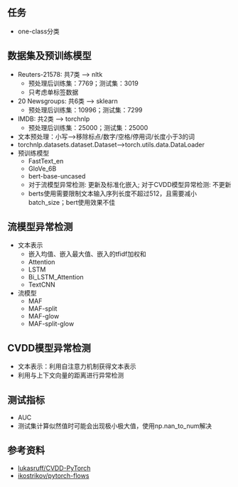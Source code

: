 ## 任务
- one-class分类

## 数据集及预训练模型
- Reuters-21578: 共7类 --> nltk
    - 预处理后训练集：7769；测试集：3019
    - 只考虑单标签数据
- 20 Newsgroups: 共6类 --> sklearn
    - 预处理后训练集：10996；测试集：7299
- IMDB: 共2类 --> torchnlp
    - 预处理后训练集：25000；测试集：25000
- 文本预处理：小写-->移除标点/数字/空格/停用词/长度小于3的词
- torchnlp.datasets.dataset.Dataset-->torch.utils.data.DataLoader
- 预训练模型
    - FastText_en
    - GloVe_6B
    - bert-base-uncased
    - 对于流模型异常检测: 更新及标准化嵌入; 对于CVDD模型异常检测: 不更新
    - berts使用需要限制文本输入序列长度不超过512，且需要减小batch_size；bert使用效果不佳

## 流模型异常检测
- 文本表示
    - 嵌入均值、嵌入最大值、嵌入的tfidf加权和
    - Attention
    - LSTM
    - Bi_LSTM_Attention
    - TextCNN
- 流模型
    - MAF
    - MAF-split
    - MAF-glow
    - MAF-split-glow

## CVDD模型异常检测
- 文本表示：利用自注意力机制获得文本表示
- 利用与上下文向量的距离进行异常检测

## 测试指标
- AUC
- 测试集计算似然值时可能会出现极小极大值，使用np.nan_to_num解决

## 参考资料
- [lukasruff/CVDD-PyTorch](https://github.com/lukasruff/CVDD-PyTorch)
- [ikostrikov/pytorch-flows](https://github.com/ikostrikov/pytorch-flows)